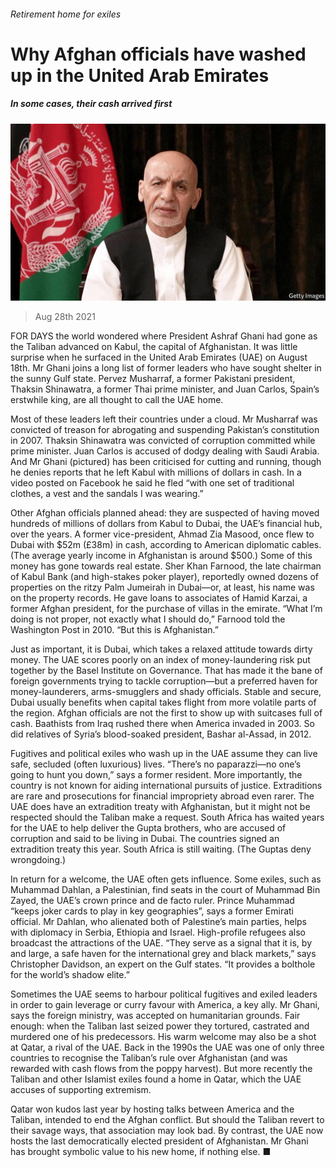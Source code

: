 ###### Retirement home for exiles

# Why Afghan officials have washed up in the United Arab Emirates 

##### In some cases, their cash arrived first 

![image](images/20210828_map501.jpg) 

> Aug 28th 2021 

FOR DAYS the world wondered where President Ashraf Ghani had gone as the Taliban advanced on Kabul, the capital of Afghanistan. It was little surprise when he surfaced in the United Arab Emirates (UAE) on August 18th. Mr Ghani joins a long list of former leaders who have sought shelter in the sunny Gulf state. Pervez Musharraf, a former Pakistani president, Thaksin Shinawatra, a former Thai prime minister, and Juan Carlos, Spain’s erstwhile king, are all thought to call the UAE home.

Most of these leaders left their countries under a cloud. Mr Musharraf was convicted of treason for abrogating and suspending Pakistan’s constitution in 2007. Thaksin Shinawatra was convicted of corruption committed while prime minister. Juan Carlos is accused of dodgy dealing with Saudi Arabia. And Mr Ghani (pictured) has been criticised for cutting and running, though he denies reports that he left Kabul with millions of dollars in cash. In a video posted on Facebook he said he fled “with one set of traditional clothes, a vest and the sandals I was wearing.”


Other Afghan officials planned ahead: they are suspected of having moved hundreds of millions of dollars from Kabul to Dubai, the UAE’s financial hub, over the years. A former vice-president, Ahmad Zia Masood, once flew to Dubai with $52m (£38m) in cash, according to American diplomatic cables. (The average yearly income in Afghanistan is around $500.) Some of this money has gone towards real estate. Sher Khan Farnood, the late chairman of Kabul Bank (and high-stakes poker player), reportedly owned dozens of properties on the ritzy Palm Jumeirah in Dubai—or, at least, his name was on the property records. He gave loans to associates of Hamid Karzai, a former Afghan president, for the purchase of villas in the emirate. “What I’m doing is not proper, not exactly what I should do,” Farnood told the Washington Post in 2010. “But this is Afghanistan.”

Just as important, it is Dubai, which takes a relaxed attitude towards dirty money. The UAE scores poorly on an index of money-laundering risk put together by the Basel Institute on Governance. That has made it the bane of foreign governments trying to tackle corruption—but a preferred haven for money-launderers, arms-smugglers and shady officials. Stable and secure, Dubai usually benefits when capital takes flight from more volatile parts of the region. Afghan officials are not the first to show up with suitcases full of cash. Baathists from Iraq rushed there when America invaded in 2003. So did relatives of Syria’s blood-soaked president, Bashar al-Assad, in 2012.

Fugitives and political exiles who wash up in the UAE assume they can live safe, secluded (often luxurious) lives. “There’s no paparazzi—no one’s going to hunt you down,” says a former resident. More importantly, the country is not known for aiding international pursuits of justice. Extraditions are rare and prosecutions for financial impropriety abroad even rarer. The UAE does have an extradition treaty with Afghanistan, but it might not be respected should the Taliban make a request. South Africa has waited years for the UAE to help deliver the Gupta brothers, who are accused of corruption and said to be living in Dubai. The countries signed an extradition treaty this year. South Africa is still waiting. (The Guptas deny wrongdoing.)

In return for a welcome, the UAE often gets influence. Some exiles, such as Muhammad Dahlan, a Palestinian, find seats in the court of Muhammad Bin Zayed, the UAE’s crown prince and de facto ruler. Prince Muhammad “keeps joker cards to play in key geographies”, says a former Emirati official. Mr Dahlan, who alienated both of Palestine’s main parties, helps with diplomacy in Serbia, Ethiopia and Israel. High-profile refugees also broadcast the attractions of the UAE. “They serve as a signal that it is, by and large, a safe haven for the international grey and black markets,” says Christopher Davidson, an expert on the Gulf states. “It provides a bolthole for the world’s shadow elite.”

Sometimes the UAE seems to harbour political fugitives and exiled leaders in order to gain leverage or curry favour with America, a key ally. Mr Ghani, says the foreign ministry, was accepted on humanitarian grounds. Fair enough: when the Taliban last seized power they tortured, castrated and murdered one of his predecessors. His warm welcome may also be a shot at Qatar, a rival of the UAE. Back in the 1990s the UAE was one of only three countries to recognise the Taliban’s rule over Afghanistan (and was rewarded with cash flows from the poppy harvest). But more recently the Taliban and other Islamist exiles found a home in Qatar, which the UAE accuses of supporting extremism.

Qatar won kudos last year by hosting talks between America and the Taliban, intended to end the Afghan conflict. But should the Taliban revert to their savage ways, that association may look bad. By contrast, the UAE now hosts the last democratically elected president of Afghanistan. Mr Ghani has brought symbolic value to his new home, if nothing else. ■

